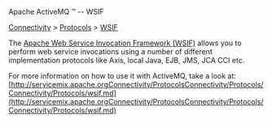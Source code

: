 Apache ActiveMQ ™ -- WSIF 

[Connectivity](../../connectivity.md) > [Protocols](../../Connectivity/protocols.md) > [WSIF](../../Connectivity/Protocols/wsif.md)


The [Apache Web Service Invocation Framework (WSIF)](http://ws.apache.org/wsif/) allows you to perform web service invocations using a number of different implementation protocols like Axis, local Java, EJB, JMS, JCA CCI etc.

For more information on how to use it with ActiveMQ, take a look at: [http://servicemix.apache.orgConnectivity/ProtocolsConnectivity/Protocols/Connectivity/Protocols/wsif.md](http://servicemix.apache.orgConnectivity/ProtocolsConnectivity/Protocols/Connectivity/Protocols/wsif.md)

